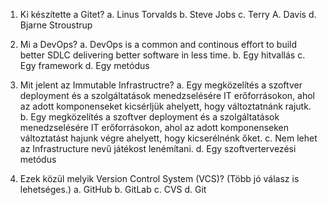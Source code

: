 1. Ki készítette a Gitet?
    a. Linus Torvalds
    b. Steve Jobs
    c. Terry A. Davis
    d. Bjarne Stroustrup

2. Mi a DevOps?
    a. DevOps is a common and continous effort to build better SDLC delivering better software in less time.
    b. Egy hitvallás
    c. Egy framework
    d. Egy metódus
    
3. Mit jelent az Immutable Infrastructre?
    a. Egy megközelítés a szoftver deployment és a szolgáltatások menedzselésére IT erőforrásokon, ahol az adott komponenseket kicsérljük ahelyett, hogy változtatnánk rajutk.
    b. Egy megközelítés a szoftver deployment és a szolgáltatások menedzselésére IT erőforrásokon, ahol az adott komponenseken változtatást hajunk végre ahelyett, hogy kicserélnénk őket.
    c. Nem lehet az Infrastructure nevű játékost lenémítani.
    d. Egy szoftvertervezési metódus
    
4. Ezek közül melyik Version Control System (VCS)? (Több jó válasz is lehetséges.)
    a. GitHub
    b. GitLab
    c. CVS
    d. Git
